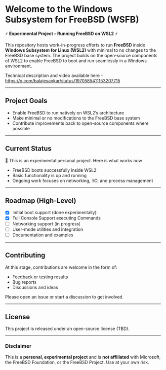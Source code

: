 # Welcome to the Windows Subsystem for FreeBSD (WSFB)

⚡ **Experimental Project – Running FreeBSD on WSL2** ⚡  

This repository hosts work-in-progress efforts to run **FreeBSD** inside **Windows Subsystem for Linux (WSL2)** with minimal to no changes to the FreeBSD base system. The project builds on the open-source components of WSL2 to enable FreeBSD to boot and run seamlessly in a Windows environment.

Technical description and video available here - https://x.com/balajesankar/status/1970585411153207715

---

## Project Goals

- Enable FreeBSD to run natively on WSL2’s architecture  
- Make minimal or no modifications to the FreeBSD base system  
- Contribute improvements back to open-source components where possible  

---

## Current Status

🚧 This is an experimental personal project. Here is what works now 

- FreeBSD boots successfully inside WSL2  
- Basic functionality is up and running  
- Ongoing work focuses on networking, I/O, and process management  

---

## Roadmap (High-Level)

- [x] Initial boot support (done experimentally) 
- [x] Full Console Support executing Commands
- [ ] Networking support (in progress)  
- [ ] User-mode utilities and integration  
- [ ] Documentation and examples  

---

## Contributing

At this stage, contributions are welcome in the form of:

- Feedback or testing results  
- Bug reports  
- Discussions and ideas  

Please open an issue or start a discussion to get involved.  

---

## License

This project is released under an open-source license (TBD).  

---

### Disclaimer  

This is a **personal, experimental project** and is **not affiliated** with Microsoft, the FreeBSD Foundation, or the FreeBSD Project. Use at your own risk.
